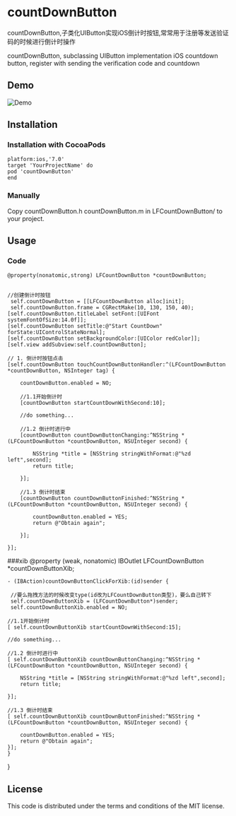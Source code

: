 # countDownButton
countDownButton,子类化UIButton实现iOS倒计时按钮,常常用于注册等发送验证码的时候进行倒计时操作

countDownButton, subclassing UIButton implementation iOS countdown button, register with sending the verification code and countdown
## Demo
![Demo](LFCountDownButton.gif)

## Installation

### Installation with CocoaPods

    platform:ios,'7.0'
    target 'YourProjectName' do
    pod 'countDownButton'
    end

 	
### Manually

Copy countDownButton.h countDownButton.m in LFCountDownButton/ to your project.

## Usage
### Code
    
    @property(nonatomic,strong) LFCountDownButton *countDownButton;
    
    
    //创建倒计时按钮
     self.countDownButton = [[LFCountDownButton alloc]init];
     self.countDownButton.frame = CGRectMake(10, 130, 150, 40);
    [self.countDownButton.titleLabel setFont:[UIFont systemFontOfSize:14.0f]];
    [self.countDownButton setTitle:@"Start CountDown" forState:UIControlStateNormal];
    [self.countDownButton setBackgroundColor:[UIColor redColor]];
    [self.view addSubview:self.countDownButton];
    
    // 1. 倒计时按钮点击
    [self.countDownButton touchCountDownButtonHandler:^(LFCountDownButton *countDownButton, NSInteger tag) {
        
        countDownButton.enabled = NO;
        
        //1.1开始倒计时
        [countDownButton startCountDownWithSecond:10];
        
        //do something...
        
        //1.2 倒计时进行中
        [countDownButton countDownButtonChanging:^NSString *(LFCountDownButton *countDownButton, NSUInteger second) {
         
            NSString *title = [NSString stringWithFormat:@"%zd left",second];
            return title;
            
        }];
        
        //1.3 倒计时结束
        [countDownButton countDownButtonFinished:^NSString *(LFCountDownButton *countDownButton, NSUInteger second) {
         
            countDownButton.enabled = YES;
            return @"Obtain again";
            
        }];

    }];

    
###xib
    @property (weak, nonatomic) IBOutlet LFCountDownButton *countDownButtonXib;
    
    - (IBAction)countDownButtonClickForXib:(id)sender {
   
     //要么拖拽方法的时候改变type(id改为LFCountDownButton类型)，要么自己转下
     self.countDownButtonXib = (LFCountDownButton*)sender;
     self.countDownButtonXib.enabled = NO;
    
    //1.1开始倒计时
    [ self.countDownButtonXib startCountDownWithSecond:15];
    
    //do something...
    
    //1.2 倒计时进行中
    [ self.countDownButtonXib countDownButtonChanging:^NSString *(LFCountDownButton *countDownButton, NSUInteger second) {
        
        NSString *title = [NSString stringWithFormat:@"%zd left",second];
        return title;
        
    }];
    
    //1.3 倒计时结束
    [ self.countDownButtonXib countDownButtonFinished:^NSString *(LFCountDownButton *countDownButton, NSUInteger second) {
        
        countDownButton.enabled = YES;
        return @"Obtain again";
    }];
    }
}
## License

This code is distributed under the terms and conditions of the MIT license.







